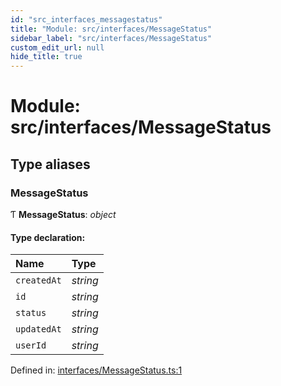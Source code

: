 ```yaml
---
id: "src_interfaces_messagestatus"
title: "Module: src/interfaces/MessageStatus"
sidebar_label: "src/interfaces/MessageStatus"
custom_edit_url: null
hide_title: true
---
```


# Module: src/interfaces/MessageStatus

## Type aliases

### MessageStatus

Ƭ **MessageStatus**: *object*

#### Type declaration:

| Name | Type |
| :------ | :------ |
| `createdAt` | *string* |
| `id` | *string* |
| `status` | *string* |
| `updatedAt` | *string* |
| `userId` | *string* |

Defined in: [interfaces/MessageStatus.ts:1](https://github.com/xr3ngine/xr3ngine/blob/7e8e151f1/packages/common/src/interfaces/MessageStatus.ts#L1)
